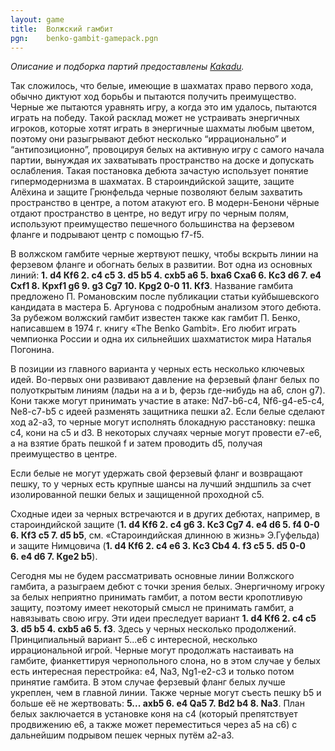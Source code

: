 ```yaml
---
layout: game
title:  Волжский гамбит
pgn:    benko-gambit-gamepack.pgn
---
```


*Описание и подборка партий предоставлены [Kakadu](http://www.linux.org.ru/people/Kakadu/profile).*

Так сложилось, что белые, имеющие в шахматах право первого хода, обычно диктуют ход борьбы и пытаются получить преимущество. Черные же пытаются уравнять игру, а когда это им удалось, пытаются играть на победу. Такой расклад может не устраивать энергичных игроков, которые хотят играть в энергичные шахматы любым цветом, поэтому они разыгрывают дебют несколько “иррационально” и “антипозиционно”, провоцируя белых на активную игру с самого начала партии, вынуждая их захватывать пространство на доске и допускать ослабления. Такая постановка дебюта зачастую использует понятие гипермодернизма в шахматах. В староиндийской защите, защите Алёхина и защите Грюнфельда черные позволяют белым захватить пространство в центре, а потом атакуют его. В модерн-Бенони чёрные отдают пространство в центре, но ведут игру по черным полям, используют преимущество пешечного большинства на ферзевом фланге и подрывают центр с помощью f7-f5.

В волжском гамбите черные жертвуют пешку, чтобы вскрыть линии на ферзевом фланге и обогнать белых в развитии. Вот одна из основных линий: **1. d4 Кf6 2. c4 c5 3. d5 b5 4. cxb5 a6 5. bxa6 Сxa6 6. Кc3 d6 7. e4 Сxf1 8. Крxf1 g6 9. g3 Сg7 10. Крg2 0-0 11. Кf3**. Название гамбита предложено П. Романовским после публикации статьи куйбышевского кандидата в мастера Б. Аргунова с подробным анализом этого дебюта. За рубежом волжский гамбит известен также как гамбит П. Бенко, написавшем в 1974 г. книгу «The Benko Gambit». Его любит играть чемпионка России и одна их сильнейших шахматисток мира Наталья Погонина.

В позиции из главного варианта у черных есть несколько ключевых идей. Во-первых они развивают давление на ферзевый фланг белых по полуоткрытым линиям (ладьи на a и b, ферзь где-нибудь на а6, слон g7). Кони также могут принимать участие в атаке: Nd7-b6-c4, Nf6-g4-e5-c4, Ne8-c7-b5 с идеей разменять защитника пешки а2. Если белые сделают ход а2-а3, то черные могут исполнять блокадную расстановку: пешка с4, кони на с5 и d3. В некоторых случаях черные могут провести е7-е6, а на взятие брать пешкой f и затем проводить d5, получая преимущество в центре.

Если белые не могут удержать свой ферзевый фланг и возвращают пешку, то у черных есть крупные шансы на лучший эндшпиль за счет изолированной пешки белых и защищенной проходной с5.

Сходные идеи за черных встречаются и в других дебютах, например, в староиндийской защите (**1. d4 Кf6 2. c4 g6 3. Кc3 Сg7 4. e4 d6 5. f4 0-0 6. Кf3 c5 7. d5 b5**, см. «Староиндийская длинною в жизнь» Э.Гуфельда) и защите Нимцовича (**1. d4 Кf6 2. c4 e6 3. Кc3 Сb4 4. f3 c5 5. d5 0-0 6. e4 d6 7. Кge2 b5**).

Сегодня мы не будем рассматривать основные линии Волжского гамбита, а разыграем дебют с точки зрения белых. Энергичному игроку за белых неприятно принимать гамбит, а потом вести кропотливую защиту, поэтому имеет некоторый смысл не принимать гамбит, а  навязывать свою игру. Эти идеи преследует вариант **1. d4 Кf6 2. c4 c5 3. d5 b5 4. cxb5 a6 5. f3**. Здесь у черных несколько продолжений. Принципиальный вариант 5...е6 с интересной, несколько иррациональной игрой. Черные могут продолжать настаивать на гамбите, фианкеттируя чернопольного слона, но в этом случае у белых есть интересная перестройка: е4, Na3, Ng1-e2-c3 и только потом принятие гамбита. В этом случае ферзевый фланг белых лучше укреплен, чем в главной линии. Также черные могут съесть пешку b5 и больше её не жертвовать: **5... axb5 6. e4 Qa5 7. Bd2 b4 8. Na3**. План белых заключается в установке коня на с4 (который препятствует продвижению е6, а также может переместиться через а5 на с6) с дальнейшим подрывом пешек черных путём а2-а3.
